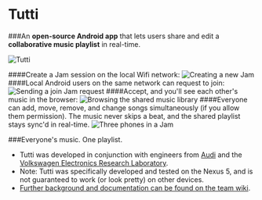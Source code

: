 Tutti
=====

###An **open-source Android app** that lets users share and edit a **collaborative music playlist** in real-time. 

![Tutti](http://i102.photobucket.com/albums/m93/hwray/Pic5_zps14ad7a2b.png)

####Create a Jam session on the local Wifi network: 
![Creating a new Jam](http://i102.photobucket.com/albums/m93/hwray/Pic1_zps7007828c.png)
####Local Android users on the same network can request to join: 
![Sending a join Jam request](http://i102.photobucket.com/albums/m93/hwray/Pic2_zps62c68c4f.png)
####Accept, and you'll see each other's music in the browser: 
![Browsing the shared music library](http://i102.photobucket.com/albums/m93/hwray/Pic3_zps21d10fb4.png)
####Everyone can add, move, remove, and change songs simultaneously (if you allow them permission). The music never skips a beat, and the shared playlist stays sync'd in real-time. 
![Three phones in a Jam](http://i102.photobucket.com/albums/m93/hwray/Pic6_zpsbbf06b94.png)

###Everyone's music. One playlist.


* Tutti was developed in conjunction with engineers from [Audi](http://www.audiusa.com/) and the [Volkswagen Electronics Research Laboratory](http://www.vwerl.com/). 
* Note: Tutti was specifically developed and tested on the Nexus 5, and is not guaranteed to work (or look pretty) on other devices.
* [Further background and documentation can be found on the team wiki](https://github.com/JayThomason/Tutti/wiki). 
